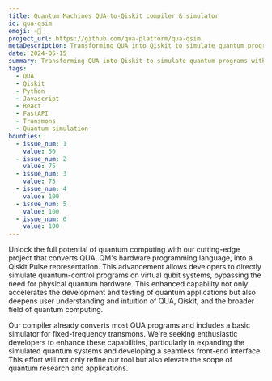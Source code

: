 ```yaml
---
title: Quantum Machines QUA-to-Qiskit compiler & simulator
id: qua-qsim
emoji: ⚛️🐍
project_url: https://github.com/qua-platform/qua-qsim
metaDescription: Transforming QUA into Qiskit to simulate quantum programs without hardware constraints.
date: 2024-05-15
summary: Transforming QUA into Qiskit to simulate quantum programs without hardware constraints.
tags:
  - QUA
  - Qiskit
  - Python
  - Javascript
  - React
  - FastAPI
  - Transmons
  - Quantum simulation
bounties:
  - issue_num: 1
    value: 50
  - issue_num: 2
    value: 75
  - issue_num: 3
    value: 75
  - issue_num: 4
    value: 100
  - issue_num: 5
    value: 100
  - issue_num: 6
    value: 100
---
```


Unlock the full potential of quantum computing with our cutting-edge project that converts QUA, QM's hardware programming language, into a Qiskit Pulse representation. This advancement allows developers to directly simulate quantum-control programs on virtual qubit systems, bypassing the need for physical quantum hardware. This enhanced capability not only accelerates the development and testing of quantum applications but also deepens user understanding and intuition of QUA, Qiskit, and the broader field of quantum computing.

Our compiler already converts most QUA programs and includes a basic simulator for fixed-frequency transmons. We're seeking enthusiastic developers to enhance these capabilities, particularly in expanding the simulated quantum systems and developing a seamless front-end interface. This effort will not only refine our tool but also elevate the scope of quantum research and applications.
